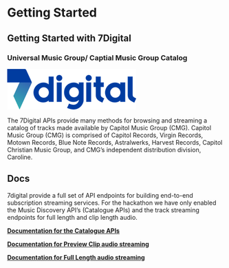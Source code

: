 # Getting Started

## Getting Started with 7Digital

### Universal Music Group/ Captial Music Group Catalog

![](../../.gitbook/assets/7d_wordmark_colour_rgb.png)

The 7Digital APIs provide many methods for browsing and streaming a catalog of tracks made available by Capitol Music Group \(CMG\). Capitol Music Group \(CMG\) is comprised of Capitol Records, Virgin Records, Motown Records, Blue Note Records, Astralwerks, Harvest Records, Capitol Christian Music Group, and CMG’s independent distribution division, Caroline.

## **Docs**

7digital provide a full set of API endpoints for building end-to-end subscription streaming services. For the hackathon we have only enabled the Music Discovery API’s \(Catalogue APIs\) and the track streaming endpoints for full length and clip length audio.

[**Documentation for the Catalogue APIs**](http://docs.7digital.com/#catalogue)

[**Documentation for Preview Clip audio streaming**](http://docs.7digital.com/#_clip__trackId__get)

[**Documentation for Full Length audio streaming**](http://docs.7digital.com/#_stream_catalogue_get)

